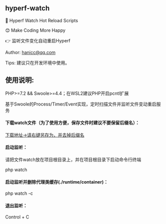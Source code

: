 ## hyperf-watch

🚀 Hyperf Watch Hot Reload Scripts

😊 Make Coding More Happy

👉 监听文件变化自动重启Hyperf

Author: hanicc@qq.com

Tips: 建议只在开发环境中使用。

## 使用说明:

PHP>=7.2 && Swoole>=4.4；在WSL2建议PHP开启pcntl扩展

基于Swoole的Process/Timer/Event实现，定时扫描文件并监听文件变动重启服务

#### 下载watch文件（为了使用方便，保存文件时建议不要保留后缀名）：

[下载地址->请右键另存为，并去掉后缀名](https://raw.githubusercontent.com/ha-ni-cc/hyperf-watch/master/watch)

#### 启动监听：

请把文件watch放在项目根目录上，并在项目根目录下启动命令行终端

php watch

#### 启动监听并删除代理类缓存(./runtime/container)：

php watch -c

#### 退出监听：

Control + C
